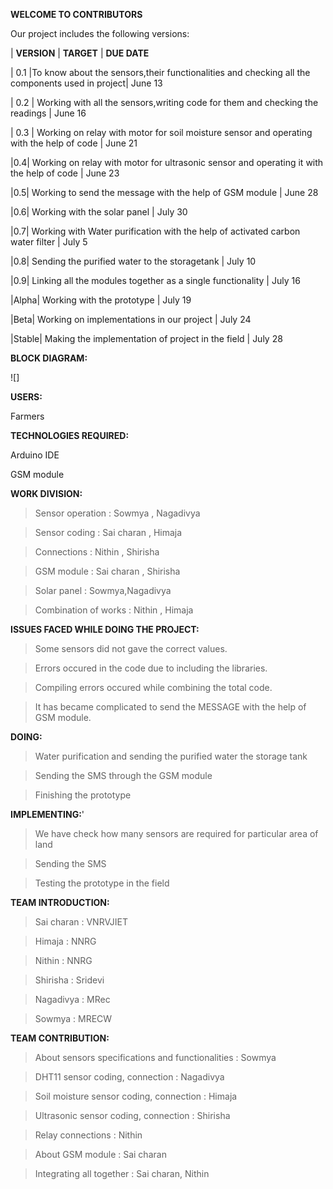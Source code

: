 **WELCOME TO CONTRIBUTORS**


Our project includes the following versions:

| **VERSION** | **TARGET** | **DUE DATE**

| 0.1 |To know about the sensors,their functionalities and checking all the components used in project| June 13

| 0.2 | Working with all the sensors,writing code for them and checking the readings | June 16

| 0.3 | Working on relay with motor for soil moisture sensor and operating with the help of code | June 21

|0.4| Working on relay with motor for ultrasonic sensor and operating it with the help of code | June 23

|0.5| Working to send the message with the help of GSM module | June 28

|0.6| Working with the solar panel | July 30

|0.7| Working with Water purification with the help of activated carbon water filter | July 5

|0.8| Sending the purified water to the storagetank | July 10

|0.9| Linking all the modules together as a single functionality | July 16

|Alpha| Working with the prototype | July 19

|Beta| Working on implementations in our project | July 24

|Stable| Making the implementation of project in the field | July 28

**BLOCK DIAGRAM:**

![]


**USERS:**

Farmers

**TECHNOLOGIES REQUIRED:**

Arduino IDE

GSM module

**WORK DIVISION:**

> Sensor operation : Sowmya , Nagadivya

> Sensor coding : Sai charan , Himaja

> Connections : Nithin , Shirisha

> GSM module : Sai charan , Shirisha

> Solar panel : Sowmya,Nagadivya

> Combination of works : Nithin , Himaja

**ISSUES FACED WHILE DOING THE PROJECT:**

> Some sensors did not gave the correct values.

> Errors occured in the code due to including the libraries.

> Compiling errors occured while combining the total code.

> It has became complicated to send the MESSAGE with the help of GSM module.

**DOING:**

> Water purification and sending the purified water the storage tank

> Sending the SMS through the GSM module

> Finishing the prototype 

**IMPLEMENTING:**'

> We have check how many sensors are required for particular area of land

> Sending the SMS

> Testing  the prototype in the field

**TEAM INTRODUCTION:**

> Sai charan : VNRVJIET

> Himaja : NNRG

> Nithin : NNRG

> Shirisha : Sridevi

> Nagadivya : MRec

> Sowmya : MRECW 

**TEAM CONTRIBUTION:**

>About sensors specifications and functionalities : Sowmya

>DHT11 sensor coding, connection : Nagadivya

>Soil moisture sensor coding, connection : Himaja

>Ultrasonic sensor coding, connection : Shirisha

>Relay connections : Nithin 

>About GSM module : Sai charan

>Integrating all together : Sai charan, Nithin






















